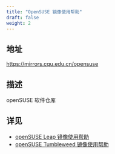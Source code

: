 ```yaml
---
title: "OpenSUSE 镜像使用帮助"
draft: false
weight: 2
---
```

## 地址
https://mirrors.cqu.edu.cn/opensuse
## 描述
openSUSE 软件仓库
## 详见
- [openSUSE Leap 镜像使用帮助](leap)
- [openSUSE Tumbleweed 镜像使用帮助](tumbleweed)
